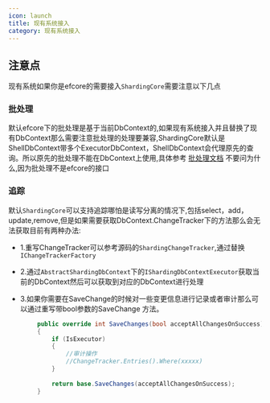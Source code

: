 ```yaml
---
icon: launch
title: 现有系统接入
category: 现有系统接入
---
```


## 注意点
现有系统如果你是efcore的需要接入`ShardingCore`需要注意以下几点

### 批处理
默认efcore下的批处理是基于当前DbContext的,如果现有系统接入并且替换了现有DbContext那么需要注意批处理的处理要兼容,ShardingCore默认是ShellDbContext带多个ExecutorDbContext，ShellDbContext会代理原先的查询。所以原先的批处理不能在DbContext上使用,具体参考 [批处理文档](/sharding-core-doc/adv/batch-operate) 不要问为什么,因为批处理不是efcore的接口

### 追踪
默认`ShardingCore`可以支持追踪哪怕是读写分离的情况下,包括select，add，update,remove,但是如果需要获取DbContext.ChangeTracker下的方法那么会无法获取目前有两种办法:
- 1.重写ChangeTracker可以参考源码的`ShardingChangeTracker`,通过替换`IChangeTrackerFactory`
- 2.通过`AbstractShardingDbContext`下的`IShardingDbContextExecutor`获取当前的DbContext然后可以获取到对应的DbContext进行处理

- 3.如果你需要在SaveChange的时候对一些变更信息进行记录或者审计那么可以通过重写带bool参数的SaveChange
方法。
```csharp
        public override int SaveChanges(bool acceptAllChangesOnSuccess)
        {
            if (IsExecutor)
            {
                //审计操作
                //ChangeTracker.Entries().Where(xxxxx)
            }
            
            return base.SaveChanges(acceptAllChangesOnSuccess);
        }
```

